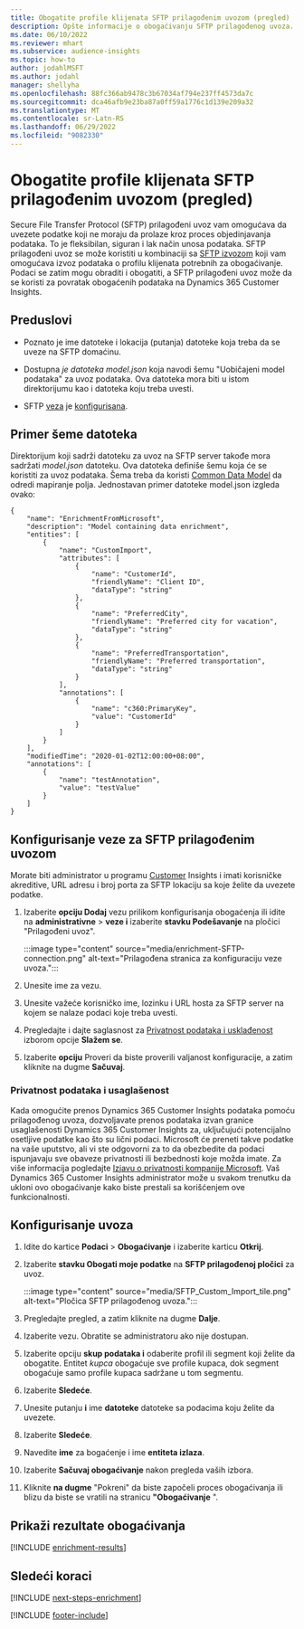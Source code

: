 ```yaml
---
title: Obogatite profile klijenata SFTP prilagođenim uvozom (pregled)
description: Opšte informacije o obogaćivanju SFTP prilagođenog uvoza.
ms.date: 06/10/2022
ms.reviewer: mhart
ms.subservice: audience-insights
ms.topic: how-to
author: jodahlMSFT
ms.author: jodahl
manager: shellyha
ms.openlocfilehash: 88fc366ab9478c3b67034af794e237ff4573da7c
ms.sourcegitcommit: dca46afb9e23ba87a0ff59a1776c1d139e209a32
ms.translationtype: MT
ms.contentlocale: sr-Latn-RS
ms.lasthandoff: 06/29/2022
ms.locfileid: "9082330"
---
```

# <a name="enrich-customer-profiles-with-sftp-custom-import-preview"></a>Obogatite profile klijenata SFTP prilagođenim uvozom (pregled)

Secure File Transfer Protocol (SFTP) prilagođeni uvoz vam omogućava da uvezete podatke koji ne moraju da prolaze kroz proces objedinjavanja podataka. To je fleksibilan, siguran i lak način unosa podataka. SFTP prilagođeni uvoz se može koristiti u kombinaciji sa [SFTP izvozom](export-sftp.md) koji vam omogućava izvoz podataka o profilu klijenata potrebnih za obogaćivanje. Podaci se zatim mogu obraditi i obogatiti, a SFTP prilagođeni uvoz može da se koristi za povratak obogaćenih podataka na Dynamics 365 Customer Insights.

## <a name="prerequisites"></a>Preduslovi

- Poznato je ime datoteke i lokacija (putanja) datoteke koja treba da se uveze na SFTP domaćinu.

- Dostupna *je datoteka model.json* koja navodi šemu "Uobičajeni model podataka" za uvoz podataka. Ova datoteka mora biti u istom direktorijumu kao i datoteka koju treba uvesti.

- SFTP [veza](connections.md) je [konfigurisana](#configure-the-connection-for-sftp-custom-import).

## <a name="file-schema-example"></a>Primer šeme datoteka

Direktorijum koji sadrži datoteku za uvoz na SFTP server takođe mora sadržati *model.json* datoteku. Ova datoteka definiše šemu koja će se koristiti za uvoz podataka. Šema treba da koristi [Common Data Model](/common-data-model/) da odredi mapiranje polja. Jednostavan primer datoteke model.json izgleda ovako:

```
{
    "name": "EnrichmentFromMicrosoft",
    "description": "Model containing data enrichment",
    "entities": [
        {
            "name": "CustomImport",
            "attributes": [
                {
                    "name": "CustomerId",
                    "friendlyName": "Client ID",
                    "dataType": "string"
                },
                {
                    "name": "PreferredCity",
                    "friendlyName": "Preferred city for vacation",
                    "dataType": "string"
                },
                {
                    "name": "PreferredTransportation",
                    "friendlyName": "Preferred transportation",
                    "dataType": "string"
                }
            ],
            "annotations": [
                {
                    "name": "c360:PrimaryKey",
                    "value": "CustomerId"
                }
            ]
        }
    ],
    "modifiedTime": "2020-01-02T12:00:00+08:00",
    "annotations": [
        {
            "name": "testAnnotation",
            "value": "testValue"
        }
    ]
}
```

## <a name="configure-the-connection-for-sftp-custom-import"></a>Konfigurisanje veze za SFTP prilagođenim uvozom

Morate biti administrator u programu [Customer](permissions.md#admin) Insights i imati korisničke akreditive, URL adresu i broj porta za SFTP lokaciju sa koje želite da uvezete podatke.

1. Izaberite **opciju Dodaj** vezu prilikom konfigurisanja obogaćenja ili idite na **administrativne** > **veze i** izaberite **stavku Podešavanje** na pločici "Prilagođeni uvoz".

   :::image type="content" source="media/enrichment-SFTP-connection.png" alt-text="Prilagođena stranica za konfiguraciju veze uvoza.":::

1. Unesite ime za vezu.

1. Unesite važeće korisničko ime, lozinku i URL hosta za SFTP server na kojem se nalaze podaci koje treba uvesti.

1. Pregledajte i dajte saglasnost za [Privatnost podataka i usklađenost](#data-privacy-and-compliance) izborom opcije **Slažem se**.

1. Izaberite **opciju** Proveri da biste proverili valjanost konfiguracije, a zatim kliknite na dugme **Sačuvaj**.

### <a name="data-privacy-and-compliance"></a>Privatnost podataka i usaglašenost

Kada omogućite prenos Dynamics 365 Customer Insights podataka pomoću prilagođenog uvoza, dozvoljavate prenos podataka izvan granice usaglašenosti Dynamics 365 Customer Insights za, uključujući potencijalno osetljive podatke kao što su lični podaci. Microsoft će preneti takve podatke na vaše uputstvo, ali vi ste odgovorni za to da obezbedite da podaci ispunjavaju sve obaveze privatnosti ili bezbednosti koje možda imate. Za više informacija pogledajte [Izjavu o privatnosti kompanije Microsoft](https://go.microsoft.com/fwlink/?linkid=396732).
Vaš Dynamics 365 Customer Insights administrator može u svakom trenutku da ukloni ovo obogaćivanje kako biste prestali sa korišćenjem ove funkcionalnosti.

## <a name="configure-the-import"></a>Konfigurisanje uvoza

1. Idite do kartice **Podaci** > **Obogaćivanje** i izaberite karticu **Otkrij**.

1. Izaberite **stavku Obogati moje podatke** na **SFTP prilagođenoj pločici** za uvoz.

   :::image type="content" source="media/SFTP_Custom_Import_tile.png" alt-text="Pločica SFTP prilagođenog uvoza.":::

1. Pregledajte pregled, a zatim kliknite na dugme **Dalje**.

1. Izaberite vezu. Obratite se administratoru ako nije dostupan.

1. Izaberite opciju **skup podataka i** odaberite profil ili segment koji želite da obogatite. Entitet *kupca* obogaćuje sve profile kupaca, dok segment obogaćuje samo profile kupaca sadržane u tom segmentu.

1. Izaberite **Sledeće**.

1. Unesite putanju **i** ime **datoteke** datoteke sa podacima koju želite da uvezete.

1. Izaberite **Sledeće**.

1. Navedite **ime** za bogaćenje i ime **entiteta izlaza**.

1. Izaberite **Sačuvaj obogaćivanje** nakon pregleda vaših izbora.

1. Kliknite **na dugme** "Pokreni" da biste započeli proces obogaćivanja ili blizu da biste se vratili na stranicu **"Obogaćivanje** ".

## <a name="view-enrichment-results"></a>Prikaži rezultate obogaćivanja

[!INCLUDE [enrichment-results](includes/enrichment-results.md)]

## <a name="next-steps"></a>Sledeći koraci

[!INCLUDE [next-steps-enrichment](includes/next-steps-enrichment.md)]

[!INCLUDE [footer-include](includes/footer-banner.md)]
